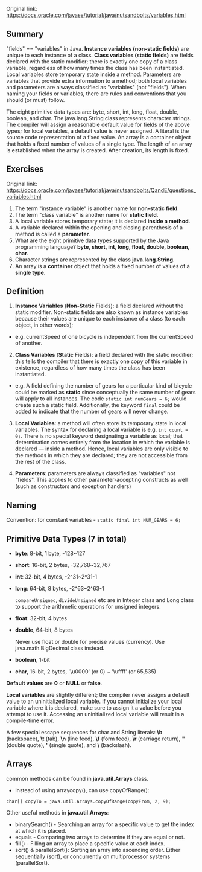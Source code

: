 Original link: https://docs.oracle.com/javase/tutorial/java/nutsandbolts/variables.html

## Summary
"fields" == "variables" in Java. **Instance variables (non-static fields)** are unique to each instance of a class. **Class variables (static fields)** are fields declared with the static modifier; there is exactly one copy of a class variable, regardless of how many times the class has been instantiated. Local variables store temporary state inside a method. Parameters are variables that provide extra information to a method; both local variables and parameters are always classified as "variables" (not "fields"). When naming your fields or variables, there are rules and conventions that you should (or must) follow.

The eight primitive data types are: byte, short, int, long, float, double, boolean, and char. The java.lang.String class represents character strings. The compiler will assign a reasonable default value for fields of the above types; for local variables, a default value is never assigned. A literal is the source code representation of a fixed value. An array is a container object that holds a fixed number of values of a single type. The length of an array is established when the array is created. After creation, its length is fixed.

## Exercises
Original link: https://docs.oracle.com/javase/tutorial/java/nutsandbolts/QandE/questions_variables.html
1. The term "instance variable" is another name for **non-static field**.
2. The term "class variable" is another name for **static field**.
3. A local variable stores temporary state; it is declared **inside a method**.
4. A variable declared within the opening and closing parenthesis of a method is called a **parameter**.
5. What are the eight primitive data types supported by the Java programming language? **byte, short, int, long, float, double, boolean, char**.
6. Character strings are represented by the class **java.lang.String**.
7. An array is a **container** object that holds a fixed number of values of a **single type**.

## Definition

1. **Instance Variables** (**Non-Static** Fields): a field declared without the 
static modifier. Non-static fields are also known as instance variables because 
their values are unique to each instance of a class (to each object, in other words); 
  - e.g. currentSpeed of one bicycle is independent from the currentSpeed of another.

2. **Class Variables** (**Static** Fields): a field declared with the static modifier; 
this tells the compiler that there is exactly one copy of this variable in 
existence, regardless of how many times the class has been instantiated. 
  - e.g. A field defining the number of gears for a particular kind of bicycle 
could be marked as **static** since conceptually the same number of gears will 
apply to all instances. The code ```static int numGears = 6;``` would create such 
a static field. Additionally, the keyword ```final``` could be added to indicate 
that the number of gears will never change.

3. **Local Variables**: a method will often store its temporary state in local 
variables. The syntax for declaring a local variable is e.g. ```int count = 0;```. 
There is no special keyword designating a variable as local; that determination 
comes entirely from the location in which the variable is declared — inside a method.
Hence, local variables are only visible to the methods in which they are declared; 
they are not accessible from the rest of the class.

4. **Parameters**: parameters are always classified as "variables" not "fields". 
This applies to other parameter-accepting constructs as well (such as constructors 
and exception handlers)

## Naming
Convention: for constant variables - ```static final int NUM_GEARS = 6;```

## Primitive Data Types (7 in total)
- **byte**: 8-bit, 1 byte, -128~127
- **short**: 16-bit, 2 bytes, -32,768~32,767
- **int**: 32-bit, 4 bytes, -2^31~2^31-1
- **long**: 64-bit, 8 bytes, -2^63~2^63-1

  ```compareUnsigned```, ```divideUnsigned``` etc are in Integer class and Long 
class to support the arithmetic operations for unsigned integers.

- **float**: 32-bit, 4 bytes
- **double**, 64-bit, 8 bytes

  Never use float or double for precise values (currency). Use java.math.BigDecimal class instead.

- **boolean**, 1-bit
- **char**, 16-bit, 2 bytes, '\u0000' (or 0) ~ '\uffff' (or 65,535)

**Default values** are **0** or **NULL** or **false**.

**Local variables** are slightly different; the compiler never assigns a default value to an uninitialized local variable. If you cannot initialize your local variable where it is declared, make sure to assign it a value before you attempt to use it. Accessing an uninitialized local variable will result in a compile-time error.

A few special escape sequences for char and String literals: **\b** (backspace), **\t** (tab), **\n** (line feed), **\f** (form feed), **\r** (carriage return), **\"** (double quote), **\'** (single quote), and **\\** (backslash).

## Arrays
common methods can be found in **java.util.Arrays** class.

- Instead of using arraycopy(), can use copyOfRange():

```char[] copyTo = java.util.Arrays.copyOfRange(copyFrom, 2, 9);```

Other useful methods in **java.util.Arrays**:
- binarySearch() - Searching an array for a specific value to get the index at which it is placed.
- equals - Comparing two arrays to determine if they are equal or not.
- fill() - Filling an array to place a specific value at each index.
- sort() & parallelSort(): Sorting an array into ascending order. Either sequentially (sort), or concurrently on multiprocessor systems (parallelSort).
